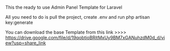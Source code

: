 This the ready to use Admin Panel Template for Laravel

All you need to do is pull the project, create .env and run php artisan key:generate

You can download the base Template from this link >>>> https://drive.google.com/file/d/19qobtioBRitMxUy9BM7xGANuhzdM0d_d/view?usp=share_link

